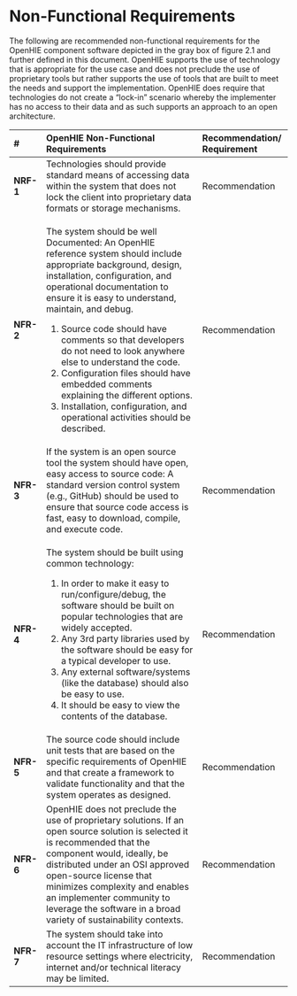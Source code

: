 # Non-Functional Requirements

The following are recommended non-functional requirements for the OpenHIE component software depicted in the gray box of figure 2.1 and further defined in this document. OpenHIE supports the use of technology that is appropriate for the use case and does not preclude the use of proprietary tools but rather supports the use of tools that are built to meet the needs and support the implementation. OpenHIE does require that technologies do not create a “lock-in” scenario whereby the implementer has no access to their data and as such supports an approach to an open architecture.

<table>
  <thead>
    <tr>
      <th style="text-align:left"><b>#</b>
      </th>
      <th style="text-align:left">OpenHIE Non-Functional Requirements</th>
      <th style="text-align:left"><b>Recommendation/ Requirement</b>
      </th>
    </tr>
  </thead>
  <tbody>
    <tr>
      <td style="text-align:left"><b>NRF-1</b>
      </td>
      <td style="text-align:left">Technologies should provide standard means of accessing data within the
        system that does not lock the client into proprietary data formats or storage
        mechanisms.</td>
      <td style="text-align:left">Recommendation</td>
    </tr>
    <tr>
      <td style="text-align:left"><b>NFR-2</b>
      </td>
      <td style="text-align:left">
        <p>The system should be well Documented: An OpenHIE reference system should
          include appropriate background, design, installation, configuration, and
          operational documentation to ensure it is easy to understand, maintain,
          and debug.</p>
        <ol>
          <li>Source code should have comments so that developers do not need to look
            anywhere else to understand the code.</li>
          <li>Configuration files should have embedded comments explaining the different
            options.</li>
          <li>Installation, configuration, and operational activities should be described.</li>
        </ol>
      </td>
      <td style="text-align:left">Recommendation</td>
    </tr>
    <tr>
      <td style="text-align:left"><b>NFR-3</b>
      </td>
      <td style="text-align:left">If the system is an open source tool the system should have open, easy
        access to source code: A standard version control system (e.g., GitHub)
        should be used to ensure that source code access is fast, easy to download,
        compile, and execute code.</td>
      <td style="text-align:left">Recommendation</td>
    </tr>
    <tr>
      <td style="text-align:left"><b>NFR-4</b>
      </td>
      <td style="text-align:left">
        <p>The system should be built using common technology:</p>
        <ol>
          <li>In order to make it easy to run/configure/debug, the software should be
            built on popular technologies that are widely accepted.</li>
          <li>Any 3rd party libraries used by the software should be easy for a typical
            developer to use.</li>
          <li>Any external software/systems (like the database) should also be easy
            to use.</li>
          <li>It should be easy to view the contents of the database.</li>
        </ol>
      </td>
      <td style="text-align:left">Recommendation</td>
    </tr>
    <tr>
      <td style="text-align:left"><b>NFR-5</b>
      </td>
      <td style="text-align:left">The source code should include unit tests that are based on the specific
        requirements of OpenHIE and that create a framework to validate functionality
        and that the system operates as designed.</td>
      <td style="text-align:left">Recommendation</td>
    </tr>
    <tr>
      <td style="text-align:left"><b>NFR-6</b>
      </td>
      <td style="text-align:left">OpenHIE does not preclude the use of proprietary solutions. If an open
        source solution is selected it is recommended that the component would,
        ideally, be distributed under an OSI approved open-source license that
        minimizes complexity and enables an implementer community to leverage the
        software in a broad variety of sustainability contexts.</td>
      <td style="text-align:left">Recommendation</td>
    </tr>
    <tr>
      <td style="text-align:left"><b>NFR-7</b>
      </td>
      <td style="text-align:left">The system should take into account the IT infrastructure of low resource
        settings where electricity, internet and/or technical literacy may be limited.</td>
      <td
      style="text-align:left">Recommendation</td>
    </tr>
  </tbody>
</table>

